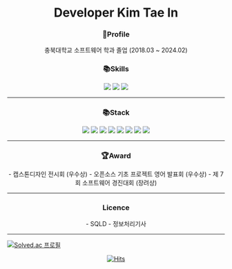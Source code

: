<h1 align="center"> Developer Kim Tae In</h1>

<h3 align="center">📝Profile</h3>
<div align=center>
	충북대학교 소프트웨어 학과 졸업 (2018.03 ~ 2024.02)
</div>

<h3 align="center">📚Skills</h3>
<div align=center>
	<img src="https://img.shields.io/badge/Python-3776AB?style=for-the-badge&logo=Python&logoColor=white">
	<img src="https://img.shields.io/badge/mysql-4479A1?style=for-the-badge&logo=mysql&logoColor=white">
	<img src="https://img.shields.io/badge/springboot-6DB33F?style=for-the-badge&logo=springboot&logoColor=white">
</div>

- - -

<h3 align="center">📚Stack</h3>
<div align=center>
	<img src="https://img.shields.io/badge/django-092E20?style=for-the-badge&logo=django&logoColor=white">
 	<img src="https://img.shields.io/badge/Java-007396?style=for-the-badge&logo=Java&logoColor=white">
 	<img src="https://img.shields.io/badge/amazonec2-FF9900?style=for-the-badge&logo=amazonec2&logoColor=white">
 	<img src="https://img.shields.io/badge/html5-E34F26?style=for-the-badge&logo=html5&logoColor=white">
 	<img src="https://img.shields.io/badge/linux-FCC624?style=for-the-badge&logo=linux&logoColor=white">
 	<img src="https://img.shields.io/badge/git-F05032?style=for-the-badge&logo=git&logoColor=white">
 	<img src="https://img.shields.io/badge/github-181717?style=for-the-badge&logo=github&logoColor=white">
 	<img src="https://img.shields.io/badge/mongodb-47A248?style=for-the-badge&logo=mongodb&logoColor=white">
</div>

- - -

<h3 align="center">🏆Award</h3>
<div align=center>
- 캡스톤디자인 전시회 (우수상)
- 오픈소스 기초 프로젝트 영어 발표회 (우수상)
- 제 7회 소프트웨어 경진대회 (장려상)

</div>

- - -

 <h3 align="center">Licence</h3>
<div align=center>
 - SQLD
 - 정보처리기사
</div>

- - -

[![Solved.ac
프로필](http://mazassumnida.wtf/api/generate_badge?boj=dlsxo14700)](https://solved.ac/dlsxo1470})

<div align=center>
	
  [![Hits](https://hits.seeyoufarm.com/api/count/incr/badge.svg?url=https%3A%2F%2Fgithub.com%2FIntae0099&count_bg=%2379C83D&title_bg=%23555555&icon=&icon_color=%23E7E7E7&title=hits&edge_flat=false)](https://hits.seeyoufarm.com) 
	
  </div>

<!--
**Intae0099/Intae0099** is a ✨ _special_ ✨ repository because its `README.md` (this file) appears on your GitHub profile.

Here are some ideas to get you started:

- 🔭 I’m currently working on ...
- 🌱 I’m currently learning ...
- 👯 I’m looking to collaborate on ...
- 🤔 I’m looking for help with ...
- 💬 Ask me about ...
- 📫 How to reach me: ...
- 😄 Pronouns: ...
- ⚡ Fun fact: ...
-->
